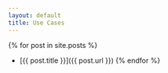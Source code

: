 ```yaml
---
layout: default
title: Use Cases
---
```


{% for post in site.posts %}
- [{{ post.title }}]({{ post.url }})
{% endfor %}
